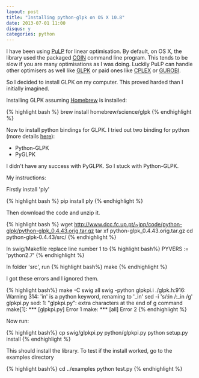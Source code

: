 ```yaml
---
layout: post
title: "Installing python-glpk on OS X 10.8"
date: 2013-07-01 11:00
disqus: y
categories: python
---
```

I have been using [PuLP](https://code.google.com/p/pulp-or/) for linear optimisation. By default, on OS X, the library used the packaged [COIN](http://www.coin-or.org/) command line program. This tends to be slow if you are many optimisations as I was doing. Luckily PuLP can handle other optimisers as well like [GLPK](http://www.gnu.org/software/glpk/glpk.html) or paid ones like [CPLEX](http://www.cplex.com/) or [GUROBI](http://www.gurobi.com/).

So I decided to install GLPK on my computer. This proved harded than I initially imagined.

Installing GLPK assuming [Homebrew](http://brew.sh/) is installed:

{% highlight bash %}
brew install homebrew/science/glpk
{% endhighlight %}

Now to install python bindings for GLPK. I tried out two binding for python (more details [here](http://en.wikibooks.org/wiki/GLPK/Python)):

* Python-GLPK
* PyGLPK

I didn't have any success with PyGLPK. So I stuck with Python-GLPK.

My instructions:

Firstly install 'ply'

{% highlight bash %}
pip install ply
{% endhighlight %}

Then download the code and unzip it.

{% highlight bash %}
wget http://www.dcc.fc.up.pt/~jpp/code/python-glpk/python-glpk_0.4.43.orig.tar.gz
tar xf python-glpk_0.4.43.orig.tar.gz
cd python-glpk-0.4.43/src/
{% endhighlight %}

In swig/Makefile replace line number 1 to
{% highlight bash%}
PYVERS := 'python2.7'
{% endhighlight %}

In folder 'src', run
{% highlight bash%}
make
{% endhighlight %}

I got these errors and I ignored them.

{% highlight bash%}
make -C swig all
swig -python  glpkpi.i
./glpk.h:916: Warning 314: 'in' is a python keyword, renaming to '_in'
sed -i 's/:in /:_in /g' glpkpi.py
sed: 1: "glpkpi.py": extra characters at the end of g command
make[1]: *** [glpkpi.py] Error 1
make: *** [all] Error 2
{% endhighlight %}

Now run:

{% highlight bash%}
cp swig/glpkpi.py python/glpkpi.py
python setup.py install
{% endhighlight %}

This should install the library. To test if the install worked, go to the examples directory

{% highlight bash%}
cd ../examples
python test.py
{% endhighlight %}
